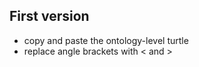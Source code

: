 ## First version

- copy and paste the ontology-level turtle
- replace angle brackets with &lt; and &gt;